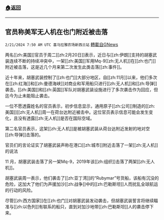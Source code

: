 ###  [:house:返回](README.md)
---


## 官员称美军无人机在也门附近被击落
`2/21/2024 7:50 AM UTC 喜马拉雅农场新西兰站` [轉載自GNews](https://gnews.org/articles/2328201)

两名[[zh:美国]]官员于周二[[zh:2月20日]]表示，近日与[[zh:伊朗]]支持的胡塞武装连续不断的持续冲突中，一架[[zh:美国]]军用Mq-9[[zh:无人机]]在[[zh:也门]]附近被击落，这是近几个月来第二次发生此类击落[[zh:事件]]。

近十年来，胡塞武装控制了[[zh:也门]]大部分地区，自[[zh:11月]]以来，他们多次在[[zh:红海]]和[[zh:曼德海峡]]对商业和军用船只进行[[zh:无人机]]和[[zh:导弹]]袭击。[[zh:美国]]和[[zh:英国]]军队对胡塞武装设施进行了多次袭击作为回应，但迄今为止未能阻止袭击。

一位不愿透露姓名的官员表示，初步信息显示，通用原子[[zh:公司]]制造的[[zh:美国]][[zh:无人机]]周一在荷台达附近被击中。这位官员表示信息可能会发生变化，且没有透露[[zh:无人机]]是否在国际空域。

第二名官员表示，这架[[zh:无人机]]是被胡塞武装从荷台达附近发射的地对空[[zh:导弹]]击落的。

官员们的言论证实了胡塞武装声称在港口[[zh:城市]]附近击落了一架[[zh:无人机]]的说法

11 月，胡塞武装击落了另一架Mq-9，2019年该[[zh:组织]]击落了两架[[zh:无人机]]。

胡塞武装周一表示，他们袭击了[[zh:亚丁湾]]的“Rubymar”号货船，该船有沉没的危险，这加大了他们为声援加沙[[zh:战争]]中的[[zh:巴勒斯坦]]人而扰乱全球航运的行动的风险。

尽管[[zh:西方国家]]在[[zh:也门]]对胡塞武装发动袭击，但胡塞武装誓言将继续瞄准与[[zh:以色列]]有联系的船只，直到对加沙地带[[zh:巴勒斯坦]]人的袭击停下来。
